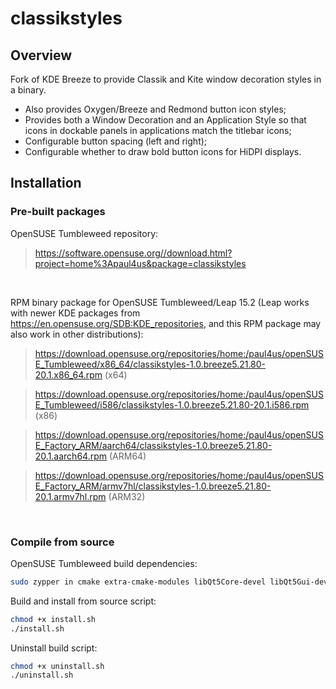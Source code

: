 # classikstyles
## Overview
Fork of KDE Breeze to provide Classik and Kite window decoration styles in a binary.
* Also provides Oxygen/Breeze and Redmond button icon styles;
* Provides both a Window Decoration and an Application Style so that icons in dockable panels in applications match the titlebar icons;
* Configurable button spacing (left and right);
* Configurable whether to draw bold button icons for HiDPI displays.

## Installation
### Pre-built packages
OpenSUSE Tumbleweed repository:
> https://software.opensuse.org//download.html?project=home%3Apaul4us&package=classikstyles

&nbsp;
&nbsp;

RPM binary package for OpenSUSE Tumbleweed/Leap 15.2 (Leap works with newer KDE packages from https://en.opensuse.org/SDB:KDE_repositories, and this RPM package may also work in other distributions):

> https://download.opensuse.org/repositories/home:/paul4us/openSUSE_Tumbleweed/x86_64/classikstyles-1.0.breeze5.21.80-20.1.x86_64.rpm (x64)

> https://download.opensuse.org/repositories/home:/paul4us/openSUSE_Tumbleweed/i586/classikstyles-1.0.breeze5.21.80-20.1.i586.rpm (x86)

> https://download.opensuse.org/repositories/home:/paul4us/openSUSE_Factory_ARM/aarch64/classikstyles-1.0.breeze5.21.80-20.1.aarch64.rpm (ARM64)

> https://download.opensuse.org/repositories/home:/paul4us/openSUSE_Factory_ARM/armv7hl/classikstyles-1.0.breeze5.21.80-20.1.armv7hl.rpm (ARM32)

&nbsp;
&nbsp;

### Compile from source
OpenSUSE Tumbleweed build dependencies:
```sh
sudo zypper in cmake extra-cmake-modules libQt5Core-devel libQt5Gui-devel libQt5DBus-devel libqt5-qtx11extras-devel libkdecoration2-devel kcoreaddons-devel kguiaddons-devel kconfigwidgets-devel kwindowsystem-devel ki18n-devel kiconthemes-devel kpackage-devel libQt5QuickControls2-devel frameworkintegration-devel kcmutils-devel
```

Build and install from source script:
```sh
chmod +x install.sh
./install.sh
```

Uninstall build script:
```sh
chmod +x uninstall.sh
./uninstall.sh
```
